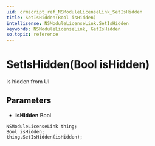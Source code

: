 ```yaml
---
uid: crmscript_ref_NSModuleLicenseLink_SetIsHidden
title: SetIsHidden(Bool isHidden)
intellisense: NSModuleLicenseLink.SetIsHidden
keywords: NSModuleLicenseLink, GetIsHidden
so.topic: reference
---
```


# SetIsHidden(Bool isHidden)

Is hidden from UI

## Parameters

* **isHidden** Bool

```crmscript
NSModuleLicenseLink thing;
Bool isHidden;
thing.SetIsHidden(isHidden);
```

